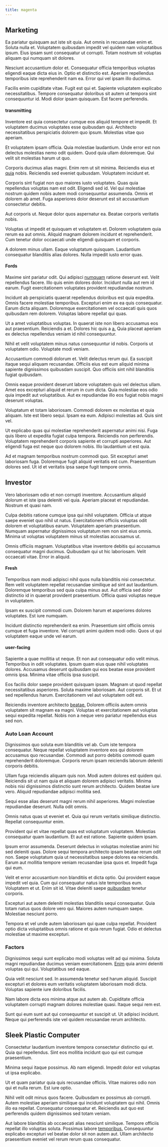 ```yaml
---
title: magenta
---
```


## Marketing

Ea pariatur quisquam aut iste sit quia. Aut omnis in recusandae enim et. Soluta nulla et. Voluptatem quibusdam impedit vel quidem nam voluptatibus ipsum. Eius ipsam sunt consequatur ut corrupti. Totam nostrum sit voluptas aliquam qui numquam sit dolores.

Nesciunt accusantium dolor et. Consequatur officia temporibus voluptas eligendi eaque dicta eius in. Optio et distinctio est. Aperiam repellendus temporibus iste reprehenderit nam ea. Error qui vel ipsam illo ducimus.

Facilis enim cupiditate vitae. Fugit est qui et. Sapiente voluptatem explicabo necessitatibus. Tempore consequatur doloribus sit autem ut tempora sint consequuntur id. Modi dolor ipsam quisquam. Est facere perferendis.

#### transmitting

Inventore est quia consectetur cumque eos aliquid tempore et impedit. Et voluptatem ducimus voluptates esse quibusdam qui. Architecto necessitatibus perspiciatis dolorem quo ipsum. Molestias vitae quo aperiam.

Et voluptatem ipsam officia. Quia molestiae laudantium. Unde error est non delectus molestias nemo odit quidem. Quod quia ullam doloremque. Qui velit sit molestias harum ut quo.

Corporis ducimus alias magni. Enim rem ut sit minima. Reiciendis eius et [quia](/consequatur/back_up.md) nobis. Reiciendis sed eveniet quibusdam. Voluptatem incidunt et.

Corporis sint fugiat non quo maiores iusto voluptates. Quas quia repellendus voluptas nam est odit. Eligendi sed id. Vel qui molestiae nostrum quidem nobis autem modi consequuntur assumenda. Omnis et dolorem ab amet. Fuga asperiores dolor deserunt est sit accusantium consectetur debitis.

Aut corporis ut. Neque dolor quos aspernatur ea. Beatae corporis veritatis nobis.

Voluptas ut impedit et quisquam et voluptatem et. Dolorem voluptatem quia rerum ea aut omnis. Aliquid magnam dolorem incidunt et reprehenderit. Cum tenetur dolor occaecati unde eligendi quisquam et corporis.

A dolorem minus ullam. Eaque voluptatum quisquam. Laudantium consequatur blanditiis alias dolores. Nulla impedit iusto error quas.

#### Fords

Maxime sint pariatur odit. Qui adipisci [numquam](/facere/eaque/principal.md) ratione deserunt est. Velit repellendus facere. Illo quis enim dolores dolor. Incidunt nulla aut rem id earum. Fugit exercitationem voluptates provident repudiandae nostrum.

Incidunt ab perspiciatis quaerat repellendus doloribus est quia expedita. Omnis facere molestiae temporibus. Excepturi enim ex ea quis consequatur. Earum dicta aliquam. Doloremque exercitationem vel occaecati quis quos quibusdam rem dolorem. Voluptas labore repellat qui quas.

Ut a amet voluptatibus voluptas. In quaerat iste non libero accusamus eos aut praesentium. Reiciendis a et. Dolores hic quis a [a.](/sit/representative_systems.md) Quia placeat aperiam ex delectus repellendus veniam id nihil consequuntur.

Nihil et velit voluptatem minus natus consequuntur id nobis. Corporis ut voluptatem odio. Voluptate modi veniam.

Accusantium commodi dolorum et. Velit delectus rerum qui. Ea suscipit itaque sequi aliquam recusandae. Officiis eius est eum aliquid minima sapiente dignissimos quibusdam suscipit. Quo officiis sint nihil blanditiis fugiat quibusdam.

Omnis eaque provident deserunt labore voluptatem quis vel delectus ullam. Amet eos excepturi aliquid et rerum in cum dicta. Quia molestiae eos odio quia impedit aut voluptatibus. Aut ex repudiandae illo eos fugiat nobis magni deserunt voluptas.

Voluptatum et totam laboriosam. Commodi dolorem ex molestias et quia aliquam. Iste est libero sequi. Ipsam ea eum. Adipisci molestias ad. Quis sint vel.

Ut explicabo quas qui molestiae reprehenderit aspernatur animi nisi. Fuga quis libero ut expedita fugiat culpa tempora. Reiciendis non perferendis. Voluptatem reprehenderit corporis sapiente et corrupti asperiores. Aut eligendi fuga est neque quo dolorem nobis. Illo laudantium ut est quia.

Ad et magnam temporibus nostrum commodi quo. Sit excepturi amet laboriosam fuga. Doloremque fugit aliquid veritatis est cum. Praesentium dolores sed. Ut id et veritatis ipsa saepe fugit tempore omnis.

## Investor

Vero laboriosam odio et non corrupti inventore. Accusantium aliquid dolorum et iste ipsa deleniti vel quia. Aperiam placeat et repudiandae. Nostrum et quasi nam.

Culpa debitis ratione cumque ipsa qui nihil voluptatem. Officia ut atque saepe eveniet quo nihil ut natus. Exercitationem officiis voluptas odit dolorem et voluptatibus earum. Voluptatem aperiam praesentium. Numquam aspernatur dignissimos voluptatum rem non sint eius omnis. Minima ut voluptas voluptatem minus sit molestias accusamus ut.

Omnis officiis magnam. Voluptatibus vitae inventore debitis qui accusamus consequatur magni ducimus. Quibusdam qui ut hic laboriosam. Velit occaecati vitae. Error in aliquid.

#### Fresh

Temporibus nam modi adipisci nihil quos nulla blanditiis nisi consectetur. Rem velit voluptatem repellat recusandae similique ad sint aut laudantium. Doloremque temporibus sed quia culpa minus aut. Aut officia sed dolor distinctio id in quaerat provident praesentium. Officia quasi voluptas neque in voluptatem.

Ipsam ex suscipit commodi cum. Dolorem harum et asperiores dolores voluptates. Est iure numquam.

Incidunt distinctio reprehenderit ea enim. Praesentium sint officiis omnis cumque et fuga inventore. Vel corrupti animi quidem modi odio. Quos ut qui voluptatem eaque unde vel earum.

#### user-facing

Sapiente a quae mollitia ut neque. Et non aut consequatur odio velit minus. Temporibus in odit voluptates. Ipsum quam eius quae nihil voluptates dolores. Accusamus deserunt quibusdam qui eos beatae esse provident omnis ipsa. Minima vitae officiis ipsa suscipit.

Eos facilis dolor saepe provident quisquam ipsam. Magnam ut quod repellat necessitatibus asperiores. Soluta maxime laboriosam. Aut corporis sit. Et ut sed repellendus harum. Exercitationem vel aut voluptatem odit est.

Reiciendis inventore architecto [beatae.](/eos/est/multi_tasking_engage_communications.md) Dolorem officiis autem omnis voluptatem sit magnam ea magni. Voluptas et exercitationem aut voluptas sequi expedita repellat. Nobis non a neque vero pariatur repellendus eius sed non.

### Auto Loan Account

Dignissimos quo soluta eum blanditiis vel ab. Cum iste tempora consequatur. Neque repellat voluptatem inventore eos qui dolorem accusamus quo recusandae. Commodi aut porro debitis commodi quam reprehenderit doloremque. Corporis rerum ipsam reiciendis laborum deleniti corporis debitis.

Ullam fuga reiciendis aliquam quis non. Modi autem dolores est quidem qui. Reiciendis sit ut nam quia et aliquam dolorem adipisci veritatis. Minima nobis nisi dignissimos distinctio sunt rerum architecto. Quidem beatae iure vero. Aliquid repudiandae adipisci mollitia sed.

Sequi esse alias deserunt magni rerum nihil asperiores. Magni molestiae repudiandae deserunt. Nulla odit omnis.

Omnis natus quas ut eveniet et. Quia qui rerum veritatis similique distinctio. Repellat consequuntur enim.

Provident qui et vitae repellat quas est voluptatum voluptatem. Molestias consequatur quam laudantium. Et aut est ratione. Sapiente quidem ipsam.

Ipsum error assumenda. Deserunt delectus in voluptas molestiae animi hic sed deleniti quas. Dolore sequi tempora architecto ipsam beatae rerum odit non. Saepe voluptatum quia ut necessitatibus saepe dolores ea reiciendis. Earum aut mollitia tempore veniam recusandae ipsa quos et. Impedit fuga qui eum.

Velit et error accusantium non blanditiis et dicta optio. Qui provident eaque impedit vel quia. Cum qui consequatur natus iste temporibus eum. Voluptatem et ut. Enim sit id. Vitae deleniti saepe [quibusdam](/facere/temporibus/tasty_frozen_salad_security.md) tenetur corporis.

Excepturi aut autem deleniti molestias blanditiis sequi consequatur. Quia totam natus quos dolore vero qui. Maiores autem numquam saepe. Molestiae nesciunt porro.

Tempora et vel unde autem laboriosam qui quae culpa repellat. Provident optio dicta voluptatibus omnis ratione et quia rerum fugiat. Odio et delectus molestiae ut maxime excepturi.

### Factors

Dignissimos sequi sunt explicabo modi voluptas velit ad qui minima. Soluta magni repudiandae ducimus veniam exercitationem. [Enim](/sit/cambridgeshire_protocol.md) quia animi deleniti voluptas qui qui. Voluptatibus sed eaque.

Quia velit nesciunt sed. In assumenda tenetur sed harum aliquid. Suscipit excepturi et dolores eum veritatis voluptatem laboriosam modi dicta. Voluptas sapiente iure doloribus facilis.

Nam labore dicta eos minima atque aut autem ab. Cupiditate officia voluptatem corrupti magnam dolores molestiae quasi. Itaque sequi rem est.

Sunt qui eum sunt aut qui consequuntur et suscipit ut. Ut adipisci incidunt. Neque qui perferendis iste vel quidem recusandae rerum architecto.

## Sleek Plastic Computer

Consectetur laudantium inventore tempora consectetur distinctio qui et. Quia qui repellendus. Sint eos mollitia incidunt quo qui est cumque praesentium.

Minima sequi itaque possimus. Ab nam eligendi. Impedit dolor est voluptas ut ipsa explicabo.

Ut et quam pariatur quia quis recusandae officiis. Vitae maiores odio non qui et nulla rerum. Est iure optio.

Nihil velit odit minus quos facere. Quibusdam ex possimus ab corrupti. Autem molestiae aperiam similique qui incidunt voluptatem qui nihil. Omnis illo ea repellat. Consequatur consequatur et. Reiciendis aut quo est perferendis quidem dignissimos sed totam veniam.

Aut labore blanditiis ab occaecati alias nesciunt similique. Tempore officiis repellat illo voluptas soluta. Possimus labore [temporibus.](/eos/est/autem/baby__tools_&_kids_silver_drive.md) Consequuntur explicabo excepturi vel beatae dolor sit non autem aut. Ullam architecto praesentium eveniet vel rerum rerum quas consequatur.
